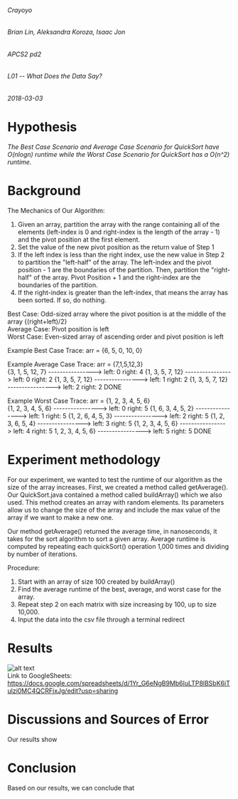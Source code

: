 ###### Crayoyo
###### Brian Lin, Aleksandra Koroza, Isaac Jon  
###### APCS2 pd2
###### L01 -- What Does the Data Say?
###### 2018-03-03

# Hypothesis
*The Best Case Scenario and Average Case Scenario for QuickSort have O(nlogn) runtime while the Worst Case Scenario for QuickSort has a O(n^2) runtime.*

# Background 
The Mechanics of Our Algorithm: 
1) Given an array, partition the array with the range containing all of the elements (left-index is 0 and right-index is the    length of the array - 1) and the pivot position at the first element. 
2) Set the value of the new pivot position as the return value of Step 1 
3) If the left index is less than the right index, use the new value in Step 2 to partition the "left-half" of the array. The    left-index and the pivot position - 1 are the boundaries of the partition. Then, partition the "right-half" of the            array. Pivot Position + 1 and the right-index are the boundaries of the partition. 
4) If the right-index is greater than the left-index, that means the array has been sorted. If so, do nothing. 

Best Case: Odd-sized array where the pivot position is at the middle of the array {(right+left)/2} <br />
Average Case: Pivot position is left <br />
Worst Case: Even-sized array of ascending order and pivot position is left <br />

Example Best Case Trace: 
arr = {6, 5, 0, 10, 0}

Example Average Case Trace: 
arr = {7,1,5,12,3}   
{3, 1, 5, 12, 7}   ---------------->  left: 0  right: 4
{1, 3, 5, 7, 12}   ---------------->  left: 0  right: 2
{1, 3, 5, 7, 12}   ---------------->  left: 1  right: 2
{1, 3, 5, 7, 12}   ---------------->  left: 2  right: 2
       DONE

Example Worst Case Trace: 
arr = {1, 2, 3, 4, 5, 6}   
{1, 2, 3, 4, 5, 6}   ---------------->  left: 0  right: 5
{1, 6, 3, 4, 5, 2}   ---------------->  left: 1  right: 5
{1, 2, 6, 4, 5, 3}   ---------------->  left: 2  right: 5
{1, 2, 3, 6, 5, 4}   ---------------->  left: 3  right: 5
{1, 2, 3, 4, 5, 6}   ---------------->  left: 4  right: 5 
1, 2, 3, 4, 5, 6}   ---------------->  left: 5  right: 5
       DONE

# Experiment methodology
For our experiment, we wanted to test the runtime of our algorithm as the size of the array increases. 
First, we created a method called getAverage(). Our QuickSort.java contained a method called buildArray() which we also used. This method creates an array with random elements. Its parameters allow us to change the size of the array and include the max value of the array if we want to make a new one.  

Our method getAverage() returned the average time, in nanoseconds, it takes for the sort algorithm to sort a given array. Average runtime is computed by repeating each quickSort() operation 1,000 times and dividing by number of iterations.

Procedure:
1) Start with an array of size 100 created by buildArray()
2) Find the average runtime of the best, average, and worst case for the array.
3) Repeat step 2 on each matrix with size increasing by 100, up to size 10,000.
4) Input the data into the csv file through a terminal redirect


# Results
![alt text](screenshots/result.png "") <br />
Link to GoogleSheets: https://docs.google.com/spreadsheets/d/1Yr_G6eNgB9Mb6IuLTP8lBSbK6iTulzi0MC4QCRFjxJg/edit?usp=sharing

# Discussions and Sources of Error
Our results show 

# Conclusion
Based on our results, we can conclude that 
